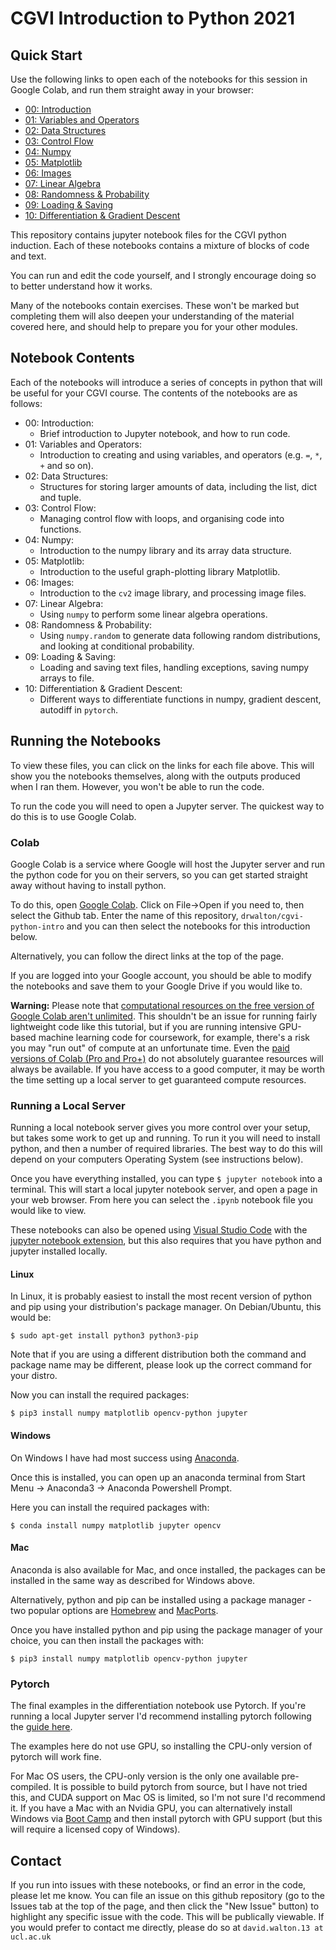 # CGVI Introduction to Python 2021

## Quick Start

Use the following links to open each of the notebooks for this session in Google Colab, and run them straight away in your browser:

* [00: Introduction](https://colab.research.google.com/github/drwalton/cgvi-python-intro/blob/main/00_introduction.ipynb)
* [01: Variables and Operators](https://colab.research.google.com/github/drwalton/cgvi-python-intro/blob/main/01_variables_and_operators.ipynb)
* [02: Data Structures](https://colab.research.google.com/github/drwalton/cgvi-python-intro/blob/main/02_data_structures.ipynb)
* [03: Control Flow](https://colab.research.google.com/github/drwalton/cgvi-python-intro/blob/main/03_control_flow.ipynb)
* [04: Numpy](https://colab.research.google.com/github/drwalton/cgvi-python-intro/blob/main/04_numpy.ipynb)
* [05: Matplotlib](https://colab.research.google.com/github/drwalton/cgvi-python-intro/blob/main/05_matplotlib.ipynb)
* [06: Images](https://colab.research.google.com/github/drwalton/cgvi-python-intro/blob/main/06_images.ipynb)
* [07: Linear Algebra](https://colab.research.google.com/github/drwalton/cgvi-python-intro/blob/main/07_linear_algebra.ipynb)
* [08: Randomness & Probability](https://colab.research.google.com/github/drwalton/cgvi-python-intro/blob/main/08_randomness_probability.ipynb)
* [09: Loading & Saving](https://colab.research.google.com/github/drwalton/cgvi-python-intro/blob/main/09_loading_saving.ipynb)
* [10: Differentiation & Gradient Descent](https://colab.research.google.com/github/drwalton/cgvi-python-intro/blob/main/10_differentiation.ipynb)

This repository contains jupyter notebook files for the CGVI python induction. Each of these notebooks contains a mixture of blocks of code and text. 

You can run and edit the code yourself, and I strongly encourage doing so to better understand how it works.

Many of the notebooks contain exercises. These won't be marked but completing them will also deepen your understanding of the material covered here, and should help to prepare you for your other modules.

## Notebook Contents

Each of the notebooks will introduce a series of concepts in python that will be useful for your CGVI course. The contents of the notebooks are as follows:

* 00: Introduction:
    * Brief introduction to Jupyter notebook, and how to run code.
* 01: Variables and Operators:
    * Introduction to creating and using variables, and operators (e.g. `=`, `*`, `+` and so on).
* 02: Data Structures:
    * Structures for storing larger amounts of data, including the list, dict and tuple.
* 03: Control Flow:
    * Managing control flow with loops, and organising code into functions.
* 04: Numpy:
    * Introduction to the numpy library and its array data structure.
* 05: Matplotlib:
    * Introduction to the useful graph-plotting library Matplotlib.
* 06: Images:
    * Introduction to the `cv2` image library, and processing image files.
* 07: Linear Algebra:
    * Using `numpy` to perform some linear algebra operations.
* 08: Randomness & Probability:
    * Using `numpy.random` to generate data following random distributions, and looking at conditional probability.
* 09: Loading & Saving:
    * Loading and saving text files, handling exceptions, saving numpy arrays to file.
* 10: Differentiation & Gradient Descent:
    * Different ways to differentiate functions in numpy, gradient descent, autodiff in `pytorch`.

## Running the Notebooks

To view these files, you can click on the links for each file above. This will show you the notebooks themselves, along with the outputs produced when I ran them. However, you won't be able to run the code.

To run the code you will need to open a Jupyter server. The quickest way to do this is to use Google Colab.

### Colab

Google Colab is a service where Google will host the Jupyter server and run the python code for you on their servers, so you can get started straight away without having to install python.

To do this, open [Google Colab](https://colab.research.google.com). Click on File->Open if you need to, then select the Github tab. Enter the name of this repository, `drwalton/cgvi-python-intro` and you can then select the notebooks for this introduction below.

Alternatively, you can follow the direct links at the top of the page.

If you are logged into your Google account, you should be able to modify the notebooks and save them to your Google Drive if you would like to.

**Warning:** Please note that [computational resources on the free version of Google Colab aren't unlimited](https://research.google.com/colaboratory/faq.html#resource-limits). This shouldn't be an issue for running fairly lightweight code like this tutorial, but if you are running intensive GPU-based machine learning code for coursework, for example, there's a risk you may "run out" of compute at an unfortunate time. Even the [paid versions of Colab (Pro and Pro+)](https://colab.research.google.com/signup) do not absolutely guarantee resources will always be available. If you have access to a good computer, it may be worth the time setting up a local server to get guaranteed compute resources.

### Running a Local Server

Running a local notebook server gives you more control over your setup, but takes some work to get up and running. To run it you will need to install python, and then a number of required libraries. The best way to do this will depend on your computers Operating System (see instructions below).

Once you have everything installed, you can type `$ jupyter notebook` into a terminal. This will start a local jupyter notebook server, and open a page in your web browser. From here you can select the `.ipynb` notebook file you would like to view.

These notebooks can also be opened using [Visual Studio Code](https://code.visualstudio.com/) with the [jupyter notebook extension](https://code.visualstudio.com/docs/datascience/jupyter-notebooks), but this also requires that you have python and jupyter installed locally.

#### Linux

In Linux, it is probably easiest to install the most recent version of python and pip using your distribution's package manager. On Debian/Ubuntu, this would be:

`$ sudo apt-get install python3 python3-pip`

Note that if you are using a different distribution both the command and package name may be different, please look up the correct command for your distro.

Now you can install the required packages:

`$ pip3 install numpy matplotlib opencv-python jupyter`

#### Windows

On Windows I have had most success using [Anaconda](https://www.anaconda.com/products/individual).

Once this is installed, you can open up an anaconda terminal from Start Menu -> Anaconda3 -> Anaconda Powershell Prompt.

Here you can install the required packages with:

`$ conda install numpy matplotlib jupyter opencv`

#### Mac

Anaconda is also available for Mac, and once installed, the packages can be installed in the same way as described for Windows above.

Alternatively, python and pip can be installed using a package manager - two popular options are [Homebrew](https://brew.sh/) and [MacPorts](https://www.macports.org/).

Once you have installed python and pip using the package manager of your choice, you can then install the packages with:

`$ pip3 install numpy matplotlib opencv-python jupyter`

### Pytorch

The final examples in the differentiation notebook use Pytorch. If you're running a local Jupyter server I'd recommend installing pytorch following the [guide here](https://pytorch.org/get-started/locally/).

The examples here do not use GPU, so installing the CPU-only version of pytorch will work fine. 

For Mac OS users, the CPU-only version is the only one available pre-compiled. It is possible to build pytorch from source, but I have not tried this, and CUDA support on Mac OS is limited, so I'm not sure I'd recommend it. If you have a Mac with an Nvidia GPU, you can alternatively install Windows via [Boot Camp](https://support.apple.com/en-gb/boot-camp) and then install pytorch with GPU support (but this will require a licensed copy of Windows).

## Contact

If you run into issues with these notebooks, or find an error in the code, please let me know. You can file an issue on this github repository (go to the Issues tab at the top of the page, and then click the "New Issue" button) to highlight any specific issue with the code. This will be publically viewable. If you would prefer to contact me directly, please do so at `david.walton.13 at ucl.ac.uk`
